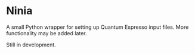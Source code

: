 # Ninia

A small Python wrapper for setting up Quantum Espresso input files. More functionality may be added later.

Still in development.